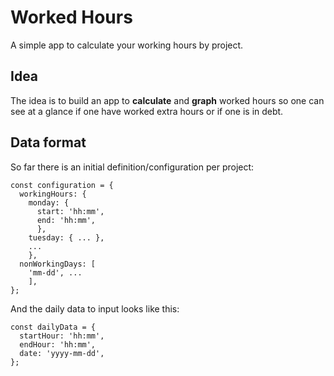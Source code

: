 # Worked Hours

A simple app to calculate your working hours by project.

## Idea

The idea is to build an app to **calculate** and **graph** worked hours so one
can see at a glance if one have worked extra hours or if one is in debt.

## Data format

So far there is an initial definition/configuration per project:

```
const configuration = {
  workingHours: {
    monday: {
      start: 'hh:mm',
      end: 'hh:mm',
      },
    tuesday: { ... },
    ...
    },
  nonWorkingDays: [
    'mm-dd', ...
    ],
};
```

And the daily data to input looks like this:

```
const dailyData = {
  startHour: 'hh:mm',
  endHour: 'hh:mm',
  date: 'yyyy-mm-dd',
};
```

